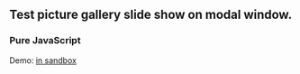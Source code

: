 
## Test picture gallery slide show on modal window.
### Pure JavaScript

Demo: [in sandbox](https://codesandbox.io/s/github/Pirantul/gallery-slider)

